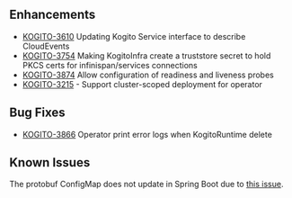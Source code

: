 ## Enhancements  
- [KOGITO-3610](https://issues.redhat.com/browse/KOGITO-3610) Updating Kogito Service interface to describe CloudEvents
- [KOGITO-3754](https://issues.redhat.com/browse/KOGITO-3754) Making KogitoInfra create a truststore secret to hold PKCS certs for infinispan/services connections
- [KOGITO-3874](https://issues.redhat.com/browse/KOGITO-3874) Allow configuration of readiness and liveness probes
- [KOGITO-3215](https://issues.redhat.com/browse/KOGITO-3215) - Support cluster-scoped deployment for operator

## Bug Fixes
- [KOGITO-3866](https://issues.redhat.com/browse/KOGITO-3866) Operator print error logs when KogitoRuntime delete

## Known Issues
The protobuf ConfigMap does not update in Spring Boot due to [this issue](https://issues.redhat.com/browse/KOGITO-3406).
